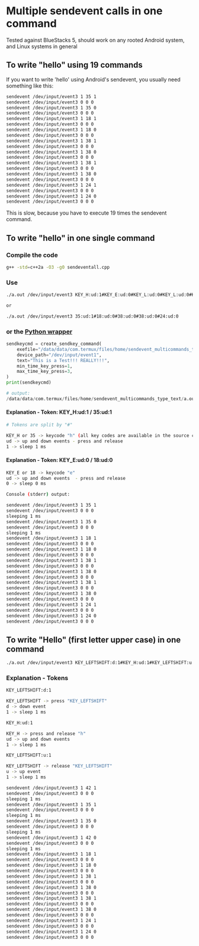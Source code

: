 # Multiple sendevent calls in one command 

Tested against BlueStacks 5, should work on any rooted Android system, and Linux systems in general

## To write "hello" using 19 commands

If you want to write 'hello' using Android's sendevent, you usually need something like this:

```sh
sendevent /dev/input/event3 1 35 1
sendevent /dev/input/event3 0 0 0
sendevent /dev/input/event3 1 35 0
sendevent /dev/input/event3 0 0 0
sendevent /dev/input/event3 1 18 1
sendevent /dev/input/event3 0 0 0
sendevent /dev/input/event3 1 18 0
sendevent /dev/input/event3 0 0 0
sendevent /dev/input/event3 1 38 1
sendevent /dev/input/event3 0 0 0
sendevent /dev/input/event3 1 38 0
sendevent /dev/input/event3 0 0 0
sendevent /dev/input/event3 1 38 1
sendevent /dev/input/event3 0 0 0
sendevent /dev/input/event3 1 38 0
sendevent /dev/input/event3 0 0 0
sendevent /dev/input/event3 1 24 1
sendevent /dev/input/event3 0 0 0
sendevent /dev/input/event3 1 24 0
sendevent /dev/input/event3 0 0 0
```

This is slow, because you have to execute 19 times the sendevent command.

## To write "hello" in one single command

### Compile the code 

```sh
g++ -std=c++2a -O3 -g0 sendeventall.cpp
```

### Use 

```sh
./a.out /dev/input/event3 KEY_H:ud:1#KEY_E:ud:0#KEY_L:ud:0#KEY_L:ud:0#KEY_O:ud:0

or 

./a.out /dev/input/event3 35:ud:1#18:ud:0#38:ud:0#38:ud:0#24:ud:0
```

### or the [Python wrapper](https://github.com/hansalemaos/sendevent_multicommands_type_text/blob/main/pythonwrapper.py)
```py
sendkeycmd = create_sendkey_command(
    exefile="/data/data/com.termux/files/home/sendevent_multicommands_type_text/a.out",
    device_path="/dev/input/event1",
    text="This is a Test!!! REALLY!!!",
    min_time_key_press=1,
    max_time_key_press=3,
)
print(sendkeycmd)

# output:
/data/data/com.termux/files/home/sendevent_multicommands_type_text/a.out /dev/input/event1 KEY_LEFTSHIFT:d:0#KEY_T:ud:1#KEY_LEFTSHIFT:u:0#KEY_H:ud:1#KEY_I:ud:1#KEY_S:ud:3#KEY_SPACE:ud:2#KEY_I:ud:1#KEY_S:ud:3#KEY_SPACE:ud:1#KEY_A:ud:1#KEY_SPACE:ud:1#KEY_LEFTSHIFT:d:0#KEY_T:ud:3#KEY_LEFTSHIFT:u:0#KEY_E:ud:2#KEY_S:ud:1#KEY_T:ud:2#KEY_LEFTSHIFT:d:0#KEY_1:ud:3#KEY_LEFTSHIFT:u:0#KEY_LEFTSHIFT:d:0#KEY_1:ud:1#KEY_LEFTSHIFT:u:0#KEY_LEFTSHIFT:d:0#KEY_1:ud:3#KEY_LEFTSHIFT:u:0#KEY_SPACE:ud:2#KEY_LEFTSHIFT:d:0#KEY_R:ud:1#KEY_LEFTSHIFT:u:0#KEY_LEFTSHIFT:d:0#KEY_E:ud:3#KEY_LEFTSHIFT:u:0#KEY_LEFTSHIFT:d:0#KEY_A:ud:1#KEY_LEFTSHIFT:u:0#KEY_LEFTSHIFT:d:0#KEY_L:ud:2#KEY_LEFTSHIFT:u:0#KEY_LEFTSHIFT:d:0#KEY_L:ud:1#KEY_LEFTSHIFT:u:0#KEY_LEFTSHIFT:d:0#KEY_Y:ud:3#KEY_LEFTSHIFT:u:0#KEY_LEFTSHIFT:d:0#KEY_1:ud:3#KEY_LEFTSHIFT:u:0#KEY_LEFTSHIFT:d:0#KEY_1:ud:1#KEY_LEFTSHIFT:u:0#KEY_LEFTSHIFT:d:0#KEY_1:ud:3#KEY_LEFTSHIFT:u:0

```


#### Explanation - Token: KEY_H:ud:1 / 35:ud:1

```sh
# Tokens are split by "#"

KEY_H or 35 -> keycode "h" (all key codes are available in the source code [linux standard] )
ud -> up and down events - press and release
1 -> sleep 1 ms 
```

#### Explanation - Token: KEY_E:ud:0 / 18:ud:0

```sh
KEY_E or 18 -> keycode "e" 
ud -> up and down events  - press and release
0 -> sleep 0 ms 

Console (stderr) output:

sendevent /dev/input/event3 1 35 1
sendevent /dev/input/event3 0 0 0
sleeping 1 ms
sendevent /dev/input/event3 1 35 0
sendevent /dev/input/event3 0 0 0
sleeping 1 ms
sendevent /dev/input/event3 1 18 1
sendevent /dev/input/event3 0 0 0
sendevent /dev/input/event3 1 18 0
sendevent /dev/input/event3 0 0 0
sendevent /dev/input/event3 1 38 1
sendevent /dev/input/event3 0 0 0
sendevent /dev/input/event3 1 38 0
sendevent /dev/input/event3 0 0 0
sendevent /dev/input/event3 1 38 1
sendevent /dev/input/event3 0 0 0
sendevent /dev/input/event3 1 38 0
sendevent /dev/input/event3 0 0 0
sendevent /dev/input/event3 1 24 1
sendevent /dev/input/event3 0 0 0
sendevent /dev/input/event3 1 24 0
sendevent /dev/input/event3 0 0 0
```

## To write "Hello" (first letter upper case) in one command

```sh
./a.out /dev/input/event3 KEY_LEFTSHIFT:d:1#KEY_H:ud:1#KEY_LEFTSHIFT:u:1#KEY_E:ud:0#KEY_L:ud:0#KEY_L:ud:0#KEY_O:ud:0
```

### Explanation - Tokens

```sh
KEY_LEFTSHIFT:d:1

KEY_LEFTSHIFT -> press "KEY_LEFTSHIFT" 
d -> down event 
1 -> sleep 1 ms 

KEY_H:ud:1

KEY_H -> press and release "h"
ud -> up and down events 
1 -> sleep 1 ms 

KEY_LEFTSHIFT:u:1

KEY_LEFTSHIFT -> release "KEY_LEFTSHIFT" 
u -> up event 
1 -> sleep 1 ms 

sendevent /dev/input/event3 1 42 1
sendevent /dev/input/event3 0 0 0
sleeping 1 ms
sendevent /dev/input/event3 1 35 1
sendevent /dev/input/event3 0 0 0
sleeping 1 ms
sendevent /dev/input/event3 1 35 0
sendevent /dev/input/event3 0 0 0
sleeping 1 ms
sendevent /dev/input/event3 1 42 0
sendevent /dev/input/event3 0 0 0
sleeping 1 ms
sendevent /dev/input/event3 1 18 1
sendevent /dev/input/event3 0 0 0
sendevent /dev/input/event3 1 18 0
sendevent /dev/input/event3 0 0 0
sendevent /dev/input/event3 1 38 1
sendevent /dev/input/event3 0 0 0
sendevent /dev/input/event3 1 38 0
sendevent /dev/input/event3 0 0 0
sendevent /dev/input/event3 1 38 1
sendevent /dev/input/event3 0 0 0
sendevent /dev/input/event3 1 38 0
sendevent /dev/input/event3 0 0 0
sendevent /dev/input/event3 1 24 1
sendevent /dev/input/event3 0 0 0
sendevent /dev/input/event3 1 24 0
sendevent /dev/input/event3 0 0 0
```